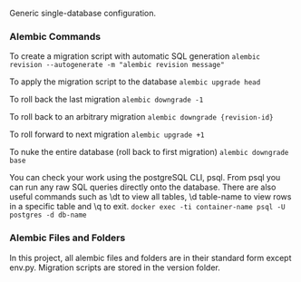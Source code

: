 Generic single-database configuration.

<h3>Alembic Commands</h3>

To create a migration script with automatic SQL generation
`alembic revision --autogenerate -m "alembic revision message"`

To apply the migration script to the database
`alembic upgrade head`

To roll back the last migration
`alembic downgrade -1`

To roll back to an arbitrary migration
`alembic downgrade {revision-id}`

To roll forward to next migration
`alembic upgrade +1`

To nuke the entire database (roll back to first migration)
`alembic downgrade base`

You can check your work using the postgreSQL CLI, psql. From psql you can run
any raw SQL queries directly onto the database. There are also useful commands
such as \dt to view all tables, \d table-name to view rows in a specific table
and \q to exit.
`docker exec -ti container-name psql -U postgres -d db-name`

<h3>Alembic Files and Folders</h3>
In this project, all alembic files and folders are in their standard form
except env.py. Migration scripts are stored in the version folder.